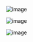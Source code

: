 ![image](https://user-images.githubusercontent.com/63197899/221426288-4ab2c77b-8e2a-494d-a971-79212a4a6bf0.png)

![image](https://user-images.githubusercontent.com/63197899/221426421-7416e71a-95ee-4956-8b30-00823d19712c.png)

![image](https://user-images.githubusercontent.com/63197899/221426380-9acc2382-fff5-412f-8a38-f264ef0e3b69.png)
